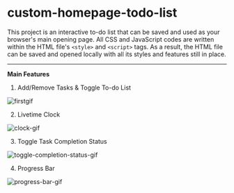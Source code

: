 # custom-homepage-todo-list

This project is an interactive to-do list that can be saved and used as your browser's main opening page.
All CSS and JavaScript codes are written within the HTML file's `<style>` and `<script>` tags.
As a result, the HTML file can be saved and opened locally with all its styles and features still in place. 

---

<b> Main Features </b>

1. Add/Remove Tasks & Toggle To-do List

![firstgif](https://user-images.githubusercontent.com/112310899/202935929-7fbc4fed-3f90-49d0-b437-c305532bd262.gif)

2. Livetime Clock

![clock-gif](https://user-images.githubusercontent.com/112310899/202936243-14bba097-4f2b-4b3e-a923-6a31e683b0ce.gif)

3. Toggle Task Completion Status 

![toggle-completion-status-gif](https://user-images.githubusercontent.com/112310899/202936302-16e97fa3-df2d-404c-9e4b-de06657e1c9e.gif)

4. Progress Bar

![progress-bar-gif](https://user-images.githubusercontent.com/112310899/202936391-10209679-1309-4e09-b09d-d808e0fa5fb7.gif)
